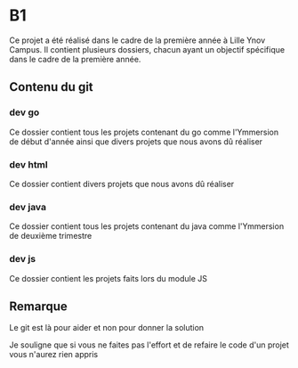 # B1

Ce projet a été réalisé dans le cadre de la première année à Lille Ynov Campus. Il contient plusieurs dossiers, chacun ayant un objectif spécifique dans le cadre de la première année.

## Contenu du git

### dev go

Ce dossier contient tous les projets contenant du go comme l'Ymmersion de début d'année ainsi que divers projets que nous avons dû réaliser

### dev html

Ce dossier contient divers projets que nous avons dû réaliser

### dev java

Ce dossier contient tous les projets contenant du java comme l'Ymmersion de deuxième trimestre

### dev js

Ce dossier contient les projets faits lors du module JS

## Remarque

Le git est là pour aider et non pour donner la solution 

Je souligne que si vous ne faites pas l'effort et de refaire le code d'un projet vous n'aurez rien appris